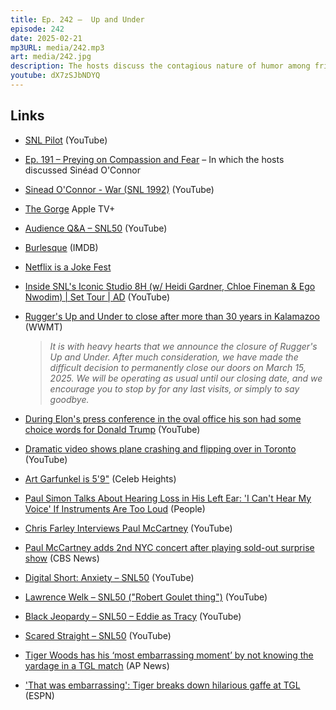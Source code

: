 ```yaml
---
title: Ep. 242 –  Up and Under
episode: 242
date: 2025-02-21
mp3URL: media/242.mp3
art: media/242.jpg
description: The hosts discuss the contagious nature of humor among friends. They delve into various Saturday Night Live (SNL) retrospectives, evaluating performances from George Carlin's first show to the recent 50th-anniversary special. Erik and Dennis critique skits, share thoughts on famous SNL personalities like Chevy Chase, Bill Murray, and Eddie Murphy, and speculate about the show's future post-Lorne Michaels. They touch on recent performances by Paul Simon and Paul McCartney and the emotional significance of aging for artists. A serendipitous event unfolds as Dennis secures a major gig for his band, The Mojo Riot, at a bar that is about to close. The episode wraps up with a humorous Tiger Woods anecdote and a reflective take on life's fleeting moments.
youtube: dX7zSJbNDYQ
---
```


## Links

- [SNL Pilot](https://www.youtube.com/watch?v=NRPey4Hy_ZM) (YouTube)
- [Ep. 191 – Preying on Compassion and Fear](https://happyhour.fm/191) – In which the hosts discussed Sinéad O'Connor
- [Sinead O'Connor - War (SNL 1992)](https://www.youtube.com/watch?v=wrkdWXmvl68) (YouTube)
- [The Gorge](https://www.apple.com/tv-pr/originals/the-gorge/) Apple TV+
- [Audience Q&A – SNL50](https://www.youtube.com/watch?v=CC9-vvkvrW0) (YouTube)
- [Burlesque](https://www.imdb.com/title/tt1126591/) (IMDB)
- [Netflix is a Joke Fest](https://www.netflixisajokefest.com/)
- [Inside SNL's Iconic Studio 8H (w/ Heidi Gardner, Chloe Fineman & Ego Nwodim) | Set Tour | AD]() (YouTube)
- [Rugger's Up and Under to close after more than 30 years in Kalamazoo](https://wwmt.com/news/local/ruggers-up-and-under-close-kalamazoo-bar-downtown-30-years-post-michigan-drinks-pub) (WWMT)

  > _It is with heavy hearts that we announce the closure of Rugger's Up and Under. After much consideration, we have made the difficult decision to permanently close our doors on March 15, 2025. We will be operating as usual until our closing date, and we encourage you to stop by for any last visits, or simply to say goodbye._

- [During Elon's press conference in the oval office his son had some choice words for Donald Trump](https://www.youtube.com/watch?v=g7XQgI4ZDL0) (YouTube)
- [Dramatic video shows plane crashing and flipping over in Toronto](https://www.youtube.com/watch?v=-7UvCPqnfP8) (YouTube)
- [Art Garfunkel is 5'9"](https://www.celebheights.com/s/Art-Garfunkel-48792.html) (Celeb Heights)
- [Paul Simon Talks About Hearing Loss in His Left Ear: 'I Can't Hear My Voice' If Instruments Are Too Loud](https://people.com/paul-simon-talks-hearing-loss-left-ear-cant-hear-voice-8609158) (People)
- [Chris Farley Interviews Paul McCartney](https://www.youtube.com/watch?v=asSY6nW-xyw) (YouTube)
- [Paul McCartney adds 2nd NYC concert after playing sold-out surprise show](https://www.cbsnews.com/newyork/news/paul-mccartney-nyc-second-surprise-concert/) (CBS News)
- [Digital Short: Anxiety – SNL50](https://www.youtube.com/watch?v=k94SUJ8UMKk) (YouTube)
- [Lawrence Welk – SNL50 ("Robert Goulet thing")](https://www.youtube.com/watch?v=DPeo-c0Fmfc) (YouTube)
- [Black Jeopardy – SNL50 – Eddie as Tracy](https://www.youtube.com/watch?v=9qYM6bKl57A) (YouTube)
- [Scared Straight – SNL50](https://www.youtube.com/watch?v=LNt1l2Kkfe4) (YouTube)
- [Tiger Woods has his ‘most embarrassing moment’ by not knowing the yardage in a TGL match](https://apnews.com/article/tiger-woods-tgl-jupiter-links-e0867a3f4353448f15c2e9fe8d9a9f8c) (AP News)
- ['That was embarrassing': Tiger breaks down hilarious gaffe at TGL](https://www.espn.com/video/clip/_/id/43912065) (ESPN)
